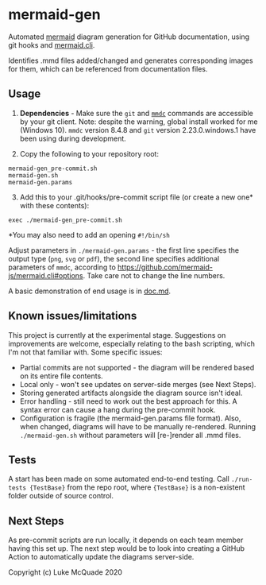 # mermaid-gen
Automated [mermaid](https://mermaid-js.github.io/mermaid/#/) diagram generation for GitHub documentation, using git hooks and [mermaid.cli](https://github.com/mermaid-js/mermaid.cli#mermaidcli).

Identifies .mmd files added/changed and generates corresponding images for them, which can be referenced from documentation files.

## Usage
1. **Dependencies** - Make sure the `git` and [`mmdc`](https://github.com/mermaid-js/mermaid.cli#mermaidcli) commands are accessible by your git client. Note: despite the warning, global install worked for me (Windows 10).  `mmdc` version 8.4.8 and `git` version 2.23.0.windows.1 have been using during development.

2. Copy the following to your repository root:
```
mermaid-gen_pre-commit.sh
mermaid-gen.sh
mermaid-gen.params
```

3. Add this to your .git/hooks/pre-commit script file (or create a new one* with these contents):  
```
exec ./mermaid-gen_pre-commit.sh
```

*You may also need to add an opening `#!/bin/sh`  

Adjust parameters in `./mermaid-gen.params` - the first line specifies the output type (`png`, `svg` or `pdf`), the second line specifies additional parameters of `mmdc`, according to https://github.com/mermaid-js/mermaid.cli#options. Take care not to change the line numbers.

A basic demonstration of end usage is in [doc.md](./test/doc.md).

## Known issues/limitations
This project is currently at the experimental stage. Suggestions on improvements are welcome, especially relating to the bash scripting, which I'm not that familiar with.
Some specific issues:
- Partial commits are not supported - the diagram will be rendered based on its entire file contents.
- Local only - won't see updates on server-side merges (see Next Steps).
- Storing generated artifacts alongside the diagram source isn't ideal.
- Error handling - still need to work out the best approach for this. A syntax error can cause a hang during the pre-commit hook.
- Configuration is fragile (the mermaid-gen.params file format). Also, when changed, diagrams will have to be manually re-rendered. Running `./mermaid-gen.sh` without parameters will [re-]render all .mmd files.

## Tests
A start has been made on some automated end-to-end testing. Call `./run-tests {TestBase}` from the repo root, where `{TestBase}` is a non-existent folder outside of source control.

## Next Steps
As pre-commit scripts are run locally, it depends on each team member having this set up. The next step would be to look into creating a GitHub Action to automatically update the diagrams server-side.

Copyright (c) Luke McQuade 2020